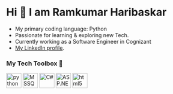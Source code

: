 # Hi 👋 I am Ramkumar Haribaskar

* My primary coding language: Python
* Passionate for learning & exploring new Tech.
* Currently working as a Software Engineer in Cognizant
* [My LinkedIn profile](https://www.linkedin.com/in/ramkumar-haribaskar/).

### My Tech Toolbox 🧰 

<p align="left">
<img src="https://cdn3.iconfinder.com/data/icons/logos-and-brands-adobe/512/267_Python-512.png" alt="python" width="40" height="40"/> 
<img src="https://pbs.twimg.com/media/C81bxQcXYAAL0aH.jpg" alt="MSSQL" height="40"/> 
<img src="https://upload.wikimedia.org/wikipedia/commons/thumb/0/0d/C_Sharp_wordmark.svg/120px-C_Sharp_wordmark.svg.png" alt="C#" width="40" height="40"/> 
<img src="https://upload.wikimedia.org/wikipedia/commons/thumb/1/13/Asp.net.svg/640px-Asp.net.svg.png" alt="ASP.NET" width="40" height="40"/>
<img src="https://upload.wikimedia.org/wikipedia/commons/thumb/6/61/HTML5_logo_and_wordmark.svg/512px-HTML5_logo_and_wordmark.svg.png" alt="html5" height="40"/> 
</p>
 
 <!--<h3 align="center">Some of the repositories!</h3>-->
